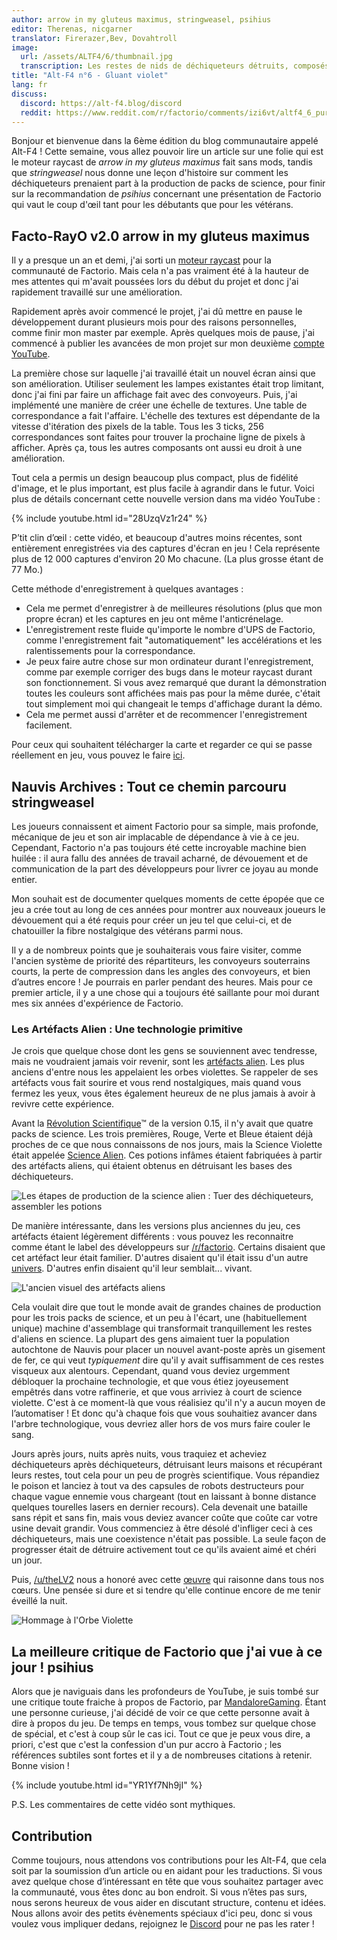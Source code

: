 ```yaml
---
author: arrow in my gluteus maximus, stringweasel, psihius
editor: Therenas, nicgarner
translator: Firerazer,Bev, Dovahtroll
image:
  url: /assets/ALTF4/6/thumbnail.jpg
  transcription: Les restes de nids de déchiqueteurs détruits, composés d'artefacts aliens 
title: "Alt-F4 n°6 - Gluant violet"
lang: fr
discuss:
  discord: https://alt-f4.blog/discord
  reddit: https://www.reddit.com/r/factorio/comments/izi6vt/altf4_6_purple_goop/
---
```


Bonjour et bienvenue dans la 6ème édition du blog communautaire appelé Alt-F4 ! Cette semaine, vous allez pouvoir lire un article sur une folie qui est le moteur raycast de *arrow in my gluteus maximus* fait sans mods, tandis que *stringweasel* nous donne une leçon d'histoire sur comment les déchiqueteurs prenaient part à la production de packs de science, pour finir sur la recommandation de *psihius* concernant une présentation de Factorio qui vaut le coup d'œil tant pour les débutants que pour les vétérans.

## Facto-RayO v2.0 <author>arrow in my gluteus maximus</author>

Il y a presque un an et demi, j'ai sorti un [moteur raycast](https://www.reddit.com/r/factorio/comments/bgj05z/raycasting_engine_in_factorio_vanilla_017/) pour la communauté de Factorio. Mais cela n'a pas vraiment été à la hauteur de mes attentes qui m'avait poussées lors du début du projet et donc j'ai rapidement travaillé sur une amélioration.

Rapidement après avoir commencé le projet, j'ai dû mettre en pause le développement durant plusieurs mois pour des raisons personnelles, comme finir mon master par exemple. Après quelques mois de pause, j'ai commencé à publier les avancées de mon projet sur mon deuxième [compte YouTube](https://www.youtube.com/channel/UCNQRKtG2pU8LGS08TFiyyAA).

La première chose sur laquelle j'ai travaillé était un nouvel écran ainsi que son amélioration. Utiliser seulement les lampes existantes était trop limitant, donc j'ai fini par faire un affichage fait avec des convoyeurs. Puis, j'ai implémenté une manière de créer une échelle de textures. Une table de correspondance a fait l'affaire. L'échelle des textures est dépendante de la vitesse d'itération des pixels de la table. Tous les 3 ticks, 256 correspondances sont faites pour trouver la prochaine ligne de pixels à afficher. Après ça, tous les autres composants ont aussi eu droit à une amélioration.

Tout cela a permis un design beaucoup plus compact, plus de fidélité d'image, et le plus important, est plus facile à agrandir dans le futur. Voici plus de détails concernant cette nouvelle version dans ma vidéo YouTube :

{% include youtube.html id="28UzqVz1r24" %}

P’tit clin d’œil : cette vidéo, et beaucoup d'autres moins récentes, sont entièrement enregistrées via des captures d'écran en jeu !
Cela représente plus de 12 000 captures d'environ 20 Mo chacune. (La plus grosse étant de 77 Mo.)

Cette méthode d'enregistrement à quelques avantages :
- Cela me permet d'enregistrer à de meilleures résolutions (plus que mon propre écran) et les captures en jeu ont même l'anticrénelage.
- L'enregistrement reste fluide qu'importe le nombre d'UPS de Factorio, comme l'enregistrement fait "automatiquement" les accélérations et les ralentissements pour la correspondance.
- Je peux faire autre chose sur mon ordinateur durant l'enregistrement, comme par exemple corriger des bugs dans le moteur raycast durant son fonctionnement. Si vous avez remarqué que durant la démonstration toutes les couleurs sont affichées mais pas pour la même durée, c'était tout simplement moi qui changeait le temps d'affichage durant la démo.
- Cela me permet aussi d'arrêter et de recommencer l'enregistrement facilement.

Pour ceux qui souhaitent télécharger la carte et regarder ce qui se passe réellement en jeu, vous pouvez le faire [ici](https://forums.factorio.com/download/file.php?id=62475).

## Nauvis Archives : Tout ce chemin parcouru <author>stringweasel</author>

Les joueurs connaissent et aiment Factorio pour sa simple, mais profonde, mécanique de jeu et son air implacable de dépendance à vie à ce jeu. Cependant, Factorio n'a pas toujours été cette incroyable machine bien huilée : il aura fallu des années de travail acharné, de dévouement et de communication de la part des développeurs pour livrer ce joyau au monde entier.

Mon souhait est de documenter quelques moments de cette épopée que ce jeu a crée tout au long de ces années pour montrer aux nouveaux joueurs le dévouement qui a été requis pour créer un jeu tel que celui-ci, et de chatouiller la fibre nostalgique des vétérans parmi nous.

Il y a de nombreux points que je souhaiterais vous faire visiter, comme l'ancien système de priorité des répartiteurs, les convoyeurs souterrains courts, la perte de compression dans les angles des convoyeurs, et bien d’autres encore ! Je pourrais en parler pendant des heures. Mais pour ce premier article, il y a une chose qui a toujours été saillante pour moi durant mes six années d'expérience de Factorio.

### Les Artéfacts Alien : Une technologie primitive

Je crois que quelque chose dont les gens se souviennent avec tendresse, mais ne voudraient jamais voir revenir, sont les [artéfacts alien](https://wiki.factorio.com/Alien_artifact). Les plus anciens d'entre nous les appelaient les orbes violettes. Se rappeler de ses artéfacts vous fait sourire et vous rend nostalgiques, mais quand vous fermez les yeux, vous êtes également heureux de ne plus jamais à avoir à revivre cette expérience.

Avant la [Révolution Scientifique](https://www.factorio.com/blog/post/fff-159)™ de la version 0.15, il n'y avait que quatre packs de science. Les trois premières, Rouge, Verte et Bleue étaient déjà proches de ce que nous connaissons de nos jours, mais la Science Violette était appelée [Science Alien](https://wiki.factorio.com/Alien_science_pack). Ces potions infâmes étaient fabriquées à partir des artéfacts aliens, qui étaient obtenus en détruisant les bases des déchiqueteurs.

![Les étapes de production de la science alien : Tuer des déchiqueteurs, assembler les potions](https://media.alt-f4.blog/ALTF4/6/alien_science_production.png)

De manière intéressante, dans les versions plus anciennes du jeu, ces artéfacts étaient légèrement différents : vous pouvez les reconnaitre comme étant le label des développeurs sur [/r/factorio](https://www.reddit.com/r/factorio). Certains disaient que cet artéfact leur était familier. D'autres disaient qu'il était issu d'un autre [univers](https://www.reddit.com/r/factorio/comments/526zwk/i_found_the_source_of_the_alien_artifact/). D'autres enfin disaient qu'il leur semblait... vivant.

![L'ancien visuel des artéfacts aliens](https://media.alt-f4.blog/ALTF4/6/purple_orb.png)

Cela voulait dire que tout le monde avait de grandes chaines de production pour les trois packs de science, et un peu à l'écart, une (habituellement unique) machine d'assemblage qui transformait tranquillement les restes d'aliens en science. La plupart des gens aimaient tuer la population autochtone de Nauvis pour placer un nouvel avant-poste après un gisement de fer, ce qui veut *typiquement* dire qu'il y avait suffisamment de ces restes visqueux aux alentours. Cependant, quand vous deviez urgemment débloquer la prochaine technologie, et que vous étiez joyeusement empêtrés dans votre raffinerie, et que vous arriviez à court de science violette. C'est à ce moment-là que vous réalisiez qu'il n'y a aucun moyen de l’automatiser ! Et donc qu'à chaque fois que vous souhaitiez avancer dans l'arbre technologique, vous devriez aller hors de vos murs faire couler le sang.

Jours après jours, nuits après nuits, vous traquiez et acheviez déchiqueteurs après déchiqueteurs, détruisant leurs maisons et récupérant leurs restes, tout cela pour un peu de progrès scientifique. Vous répandiez le poison et lanciez à tout va des capsules de robots destructeurs pour chaque vague ennemie vous chargeant (tout en laissant à bonne distance quelques tourelles lasers en dernier recours). Cela devenait une bataille sans répit et sans fin, mais vous deviez avancer coûte que coûte car votre usine devait grandir. Vous commenciez à être désolé d'infliger ceci à ces déchiqueteurs, mais une coexistence n'était pas possible. La seule façon de progresser était de détruire activement tout ce qu'ils avaient aimé et chéri un jour.

Puis, [/u/theLV2](https://www.reddit.com/user/theLV2/) nous a honoré avec cette [œuvre](https://www.reddit.com/r/factorio/comments/674kkq/a_tribute_to_the_purple_orb_fanart/) qui raisonne dans tous nos cœurs. Une pensée si dure et si tendre qu'elle continue encore de me tenir éveillé la nuit.

![Hommage à l'Orbe Violette](https://media.alt-f4.blog/ALTF4/6/tribute_to_the_purple_orb.jpg)

## La meilleure critique de Factorio que j'ai vue à ce jour ! <author>psihius</author>

Alors que je naviguais dans les profondeurs de YouTube, je suis tombé sur une critique toute fraiche à propos de Factorio, par [MandaloreGaming](https://www.youtube.com/channel/UClOGLGPOqlAiLmOvXW5lKbw). Étant une personne curieuse, j'ai décidé de voir ce que cette personne avait à dire à propos du jeu. De temps en temps, vous tombez sur quelque chose de spécial, et c'est à coup sûr le cas ici. Tout ce que je peux vous dire, a priori, c'est que c'est la confession d'un pur accro à Factorio ; les références subtiles sont fortes et il y a de nombreuses citations à retenir. Bonne vision !

{% include youtube.html id="YR1Yf7Nh9jI" %}

P.S. Les commentaires de cette vidéo sont mythiques.

## Contribution

Comme toujours, nous attendons vos contributions pour les Alt-F4, que cela soit par la soumission d’un article ou en aidant pour les traductions. Si vous avez quelque chose d’intéressant en tête que vous souhaitez partager avec la communauté, vous êtes donc au bon endroit. Si vous n’êtes pas surs, nous serons heureux de vous aider en discutant structure, contenu et idées. Nous allons avoir des petits évènements spéciaux d'ici peu, donc si vous voulez vous impliquer dedans, rejoignez le [Discord](https://alt-f4.blog/discord) pour ne pas les rater !
